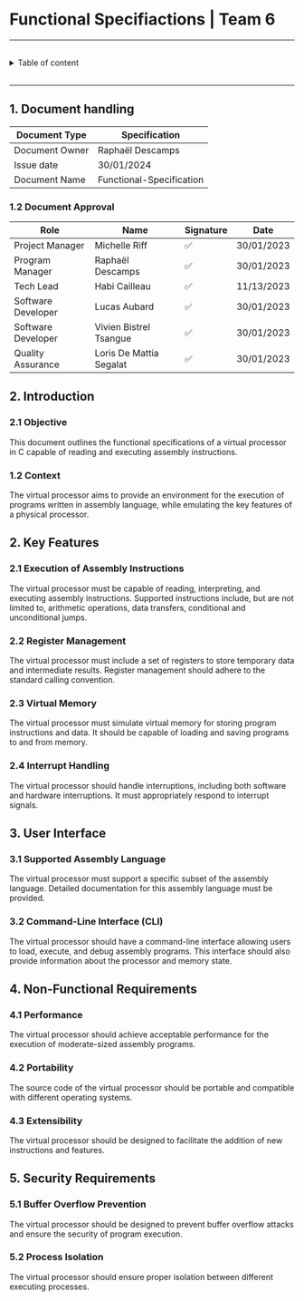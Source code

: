 # Functional Specifiactions | Team 6 

---

<br>
<details>
<summary> Table of content </summary>

- [Functional Specifications | Team 6]
(#functional-specifications--team-4)
    - [Table of content](#Table of content)
    

</details>
</br>

---
## 1. Document handling 
| Document Type | Specification |
|---|---|
| Document Owner | Raphaël Descamps |
| Issue date | 30/01/2024 |
| Document Name | Functional-Specification|


### 1.2 Document Approval

| Role | Name | Signature | Date |
|---|---|---|---|
| Project Manager | Michelle Riff | ✅ | 30/01/2023 |
| Program Manager | Raphaël Descamps| ✅ |30/01/2023 |
| Tech Lead | Habi Cailleau | ✅ | 11/13/2023 |
| Software Developer | Lucas Aubard | ✅ | 30/01/2023 |
| Software Developer | Vivien Bistrel Tsangue |✅ | 30/01/2023|
| Quality Assurance | Loris De Mattia Segalat | ✅ | 30/01/2023 |


## 2. Introduction

### 2.1 Objective
This document outlines the functional specifications of a virtual processor in C capable of reading and executing assembly instructions.

### 1.2 Context
The virtual processor aims to provide an environment for the execution of programs written in assembly language, while emulating the key features of a physical processor.

## 2. Key Features

### 2.1 Execution of Assembly Instructions
The virtual processor must be capable of reading, interpreting, and executing assembly instructions. Supported instructions include, but are not limited to, arithmetic operations, data transfers, conditional and unconditional jumps.

### 2.2 Register Management
The virtual processor must include a set of registers to store temporary data and intermediate results. Register management should adhere to the standard calling convention.

### 2.3 Virtual Memory
The virtual processor must simulate virtual memory for storing program instructions and data. It should be capable of loading and saving programs to and from memory.

### 2.4 Interrupt Handling
The virtual processor should handle interruptions, including both software and hardware interruptions. It must appropriately respond to interrupt signals.

## 3. User Interface

### 3.1 Supported Assembly Language
The virtual processor must support a specific subset of the assembly language. Detailed documentation for this assembly language must be provided.

### 3.2 Command-Line Interface (CLI)
The virtual processor should have a command-line interface allowing users to load, execute, and debug assembly programs. This interface should also provide information about the processor and memory state.

## 4. Non-Functional Requirements

### 4.1 Performance
The virtual processor should achieve acceptable performance for the execution of moderate-sized assembly programs.

### 4.2 Portability
The source code of the virtual processor should be portable and compatible with different operating systems.

### 4.3 Extensibility
The virtual processor should be designed to facilitate the addition of new instructions and features.

## 5. Security Requirements

### 5.1 Buffer Overflow Prevention
The virtual processor should be designed to prevent buffer overflow attacks and ensure the security of program execution.

### 5.2 Process Isolation
The virtual processor should ensure proper isolation between different executing processes.
